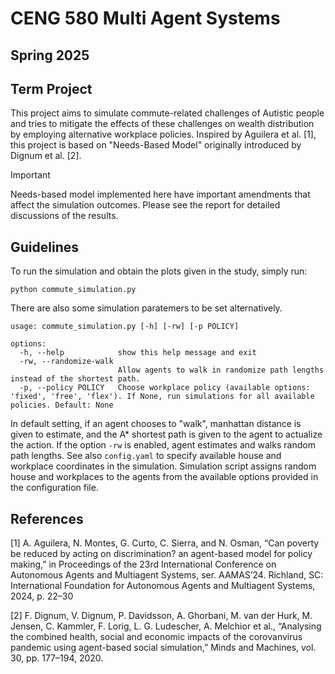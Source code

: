 # CENG 580  Multi Agent Systems 
## Spring 2025
## Term Project

This project aims to simulate commute-related challenges of Autistic people and tries to mitigate the effects of these challenges on wealth distribution by employing alternative workplace policies. Inspired by Aguilera et al. [1], this project is based on "Needs-Based Model" originally introduced by Dignum et al. [2]. 


> [!IMPORTANT]  
> Needs-based model implemented here have important amendments that affect the simulation outcomes.
> Please see the report for detailed discussions of the results.


## Guidelines
To run the simulation and obtain the plots given in the study, simply run:
```
python commute_simulation.py
```
There are also some simulation paratemers to be set alternatively.

```
usage: commute_simulation.py [-h] [-rw] [-p POLICY]

options:
  -h, --help            show this help message and exit
  -rw, --randomize-walk
                        Allow agents to walk in randomize path lengths instead of the shortest path.
  -p, --policy POLICY   Choose workplace policy (available options: 'fixed', 'free', 'flex'). If None, run simulations for all available policies. Default: None
```

In default setting, if an agent chooses to "walk", manhattan distance is given to estimate, and the A* shortest path is given to the agent to actualize the action. If the option ``-rw`` is enabled, agent estimates and walks random path lengths. See also ``config.yaml`` to specify available house and workplace coordinates in the simulation. Simulation script assigns random house and workplaces to the agents from the available options provided in the configuration file.

## References
[1] A. Aguilera, N. Montes, G. Curto, C. Sierra, and N. Osman, “Can poverty be reduced by acting on discrimination? an agent-based model for policy making,” in Proceedings of the 23rd International Conference on Autonomous Agents and Multiagent Systems, ser. AAMAS’24. Richland, SC: International Foundation for Autonomous Agents and Multiagent Systems, 2024, p. 22–30

[2] F. Dignum, V. Dignum, P. Davidsson, A. Ghorbani, M. van der Hurk, M. Jensen, C. Kammler, F. Lorig, L. G. Ludescher, A. Melchior et al., “Analysing the combined health, social and economic impacts of the corovanvirus pandemic using agent-based social simulation,” Minds and Machines, vol. 30, pp. 177–194, 2020.